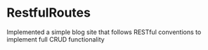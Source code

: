 # RestfulRoutes
Implemented a simple blog site that follows RESTful conventions to implement full CRUD functionality
